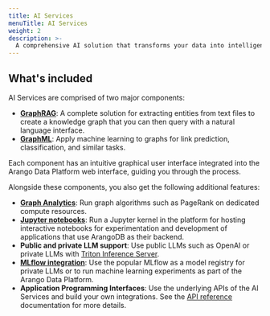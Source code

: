 ```yaml
---
title: AI Services
menuTitle: AI Services
weight: 2
description: >-
  A comprehensive AI solution that transforms your data into intelligent knowledge graphs with GraphRAG capabilities, applies advanced machine learning with GraphML, and provides enterprise-grade tools for analytics, natural language querying, and AI-powered insights, all through an intuitive web interface
---
```


## What's included

AI Services are comprised of two major components:

- [**GraphRAG**](./graphrag/_index.md): A complete solution for extracting entities
  from text files to create a knowledge graph that you can then query with a
  natural language interface.
- [**GraphML**](./graphml/_index.md): Apply machine learning to graphs for link prediction,
  classification, and similar tasks.

Each component has an intuitive graphical user interface integrated into the
Arango Data Platform web interface, guiding you through the process.

Alongside these components, you also get the following additional features:

- [**Graph Analytics**](graph-analytics.md): Run graph algorithms such as PageRank
  on dedicated compute resources.
- [**Jupyter notebooks**](notebook-servers.md): Run a Jupyter kernel in the platform for hosting
  interactive notebooks for experimentation and development of applications
  that use ArangoDB as their backend.
- **Public and private LLM support**: Use public LLMs such as OpenAI
  or private LLMs with [Triton Inference Server](reference/triton-inference-server.md).  
- [**MLflow integration**](reference/mlflow.md): Use the popular MLflow as a model registry for private LLMs
  or to run machine learning experiments as part of the Arango Data Platform.
- **Application Programming Interfaces**: Use the underlying APIs of the
  AI Services and build your own integrations. See the
  [API reference](https://arangoml.github.io/platform-dss-api/GenAI-Service/proto/index.html) documentation
  for more details.
